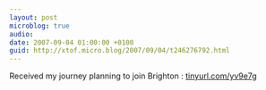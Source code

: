 ```yaml
---
layout: post
microblog: true
audio: 
date: 2007-09-04 01:00:00 +0100
guid: http://xtof.micro.blog/2007/09/04/t246276792.html
---
```

Received my journey planning to join Brighton : [tinyurl.com/yv9e7g](http://tinyurl.com/yv9e7g)
